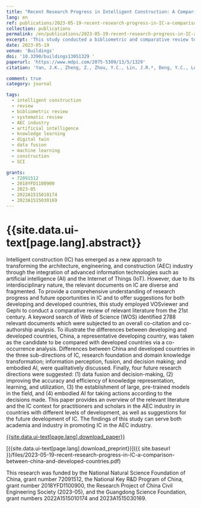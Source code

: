 ```yaml
---
title: "Recent Research Progress in Intelligent Construction: A Comparison between China and Developed Countries"
lang: en
ref: publications/2023-05-19-recent-research-progress-in-IC-a-comparison-between-china-and-developed-countries
collection: publications
permalink: /en/publications/2023-05-19-recent-research-progress-in-IC-a-comparison-between-china-and-developed-countries
excerpt: 'This study conducted a bibliometric and comparative review to provide a comprehensive understanding of research progress and future opportunities in intelligent construction, and to offer suggestions for both developing and developed countries'
date: 2023-05-19
venue: 'Buildings'
doi: '10.3390/buildings13051329 '
paperurl: 'https://www.mdpi.com/2075-5309/13/5/1329'
citation: 'Yan, J.K., Zheng, Z., Zhou, Y.C., Lin, J.R.*, Deng, Y.C., Lu, X.Z. (2023). Recent Research Progress in Intelligent Construction: A Comparison between China and Developed Countries. <i>Buildings</i>, 13(5), 1329. doi: 10.3390/buildings13051329 '

comment: true
category: journal

tags: 
  - intelligent construction
  - review
  - bibliometric review
  - systematic review
  - AEC industry
  - artificial intelligence
  - knowledge learning
  - digital twin
  - data fusion
  - machine learning
  - construction
  - SCI

grants:
  - 72091512
  - 2018YFD1100900
  - 2023-05
  - 2022A1515010174
  - 2023A1515030169
---
```



{{site.data.ui-text[page.lang].abstract}}
====

Intelligent construction (IC) has emerged as a new approach to transforming the architecture, engineering, and construction (AEC) industry through the integration of advanced information technologies such as artificial intelligence (AI) and the Internet of Things (IoT). However, due to its interdisciplinary nature, the relevant documents on IC are diverse and fragmented. To provide a comprehensive understanding of research progress and future opportunities in IC and to offer suggestions for both developing and developed countries, this study employed VOSviewer and Gephi to conduct a comparative review of relevant literature from the 21st century. A keyword search of Web of Science (WOS) identified 2788 relevant documents which were subjected to an overall co-citation and co-authorship analysis. To illustrate the differences between developing and developed countries, China, a representative developing country, was taken as the candidate to be compared with developed countries via a co-occurrence analysis. Differences between China and developed countries in the three sub-directions of IC, research foundation and domain knowledge transformation; information perception, fusion, and decision making; and embodied AI, were qualitatively discussed. Finally, four future research directions were suggested: (1) data fusion and decision-making, (2) improving the accuracy and efficiency of knowledge representation, learning, and utilization, (3) the establishment of large, pre-trained models in the field, and (4) embodied AI for taking actions according to the decisions made. This paper provides an overview of the relevant literature and the IC context for practitioners and scholars in the AEC industry in countries with different levels of development, as well as suggestions for the future development of IC. The findings of this study can serve both academia and industry in promoting IC in the AEC industry.

[{{site.data.ui-text[page.lang].download_paper}}]({{page.paperurl}})

[{{site.data.ui-text[page.lang].download_preprint}}]({{ site.baseurl }}/files/2023-05-19-recent-research-progress-in-IC-a-comparison-between-china-and-developed-countries.pdf)

This research was funded by the National Natural Science Foundation of China, grant number 72091512, the National Key R&D Program of China, grant number 2018YFD1100900, the Research Project of China Civil Engineering Society (2023-05), and the Guangdong Science Foundation, grant numbers 2022A1515010174 and 2023A1515030169.